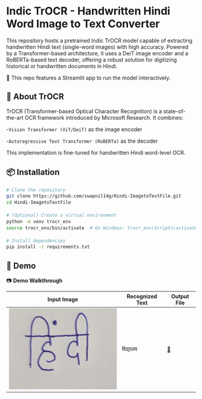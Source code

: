 # Indic TrOCR - Handwritten Hindi Word Image to Text Converter
This repository hosts a pretrained Indic TrOCR model capable of extracting handwritten Hindi text (single-word images) with high accuracy. Powered by a Transformer-based architecture, it uses a DeiT image encoder and a RoBERTa-based text decoder, offering a robust solution for digitizing historical or handwritten documents in Hindi.

🚀 This repo features a Streamlit app to run the model interactively.

## 🧠 About TrOCR
TrOCR (Transformer-based Optical Character Recognition) is a state-of-the-art OCR framework introduced by Microsoft Research. It combines:

-`Vision Transformer (ViT/DeiT)` as the image encoder

-`Autoregressive Text Transformer (RoBERTa)` as the decoder

This implementation is fine-tuned for handwritten Hindi word-level OCR.

## 📦 Installation

```bash
# Clone the repository
git clone https://github.com/swapnil14g/Hindi-ImagetoTextFile.git
cd Hindi-ImagetoTextFile

# (Optional) Create a virtual environment
python -m venv trocr_env
source trocr_env/bin/activate  # On Windows: trocr_env\Scripts\activate

# Install dependencies
pip install -r requirements.txt
```

## 🧪 Demo

📷 **Demo Walkthrough**

| Input Image | Recognized Text | Output File |
|-------------|------------------|------------------|
| ![input](image.png) |    विद्यालय |    [📄](https://raw.githubusercontent.com/swapnil14g/Hindi-ImagetoTextFile/main/generated_text.txt)
